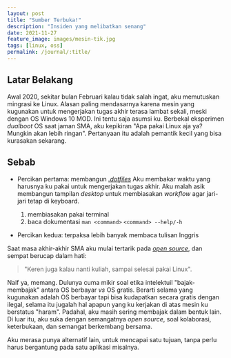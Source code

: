 ```yaml
---
layout: post
title: "Sumber Terbuka!"
description: "Insiden yang melibatkan senang"
date: 2021-11-27
feature_image: images/mesin-tik.jpg 
tags: [linux, oss]
permalink: /journal/:title/
---
```


## Latar Belakang

Awal 2020, sekitar bulan Februari kalau tidak salah ingat, aku memutuskan
mingrasi ke Linux. Alasan paling mendasarnya karena mesin yang kugunakan untuk
mengerjakan tugas akhir terasa lambat sekali, meski dengan OS Windows 10 MOD.
Ini tentu saja asumsi ku. Berbekal eksperimen _dualboot_ OS saat jaman SMA, aku
kepikiran "Apa pakai Linux aja ya? Mungkin akan lebih ringan". Pertanyaan itu
adalah pemantik kecil yang bisa kurasakan sekarang.

## Sebab

- Percikan pertama: membangun [_.dotfiles_](https://dotfiles.github.io/)
Aku membakar waktu yang harusnya ku pakai untuk mengerjakan tugas akhir. Aku
malah asik membangun tampilan _desktop_ untuk membiasakan _workflow_ agar
jari-jari tetap di keyboard.

  1. membiasakan pakai terminal
  2. baca dokumentasi `man <command>` `<command> --help/-h`

- Percikan kedua: terpaksa lebih banyak membaca tulisan Inggris

Saat masa akhir-akhir SMA aku mulai tertarik pada [_open source_](https://en.wikipedia.org/wiki/Open_source), dan sempat berucap dalam hati:

> "Keren juga kalau nanti kuliah, sampai selesai pakai Linux".

Naif ya, memang. Dulunya cuma mikir soal etika intelektuil "bajak-membajak"
antara OS berbayar _vs_ OS gratis. Berarti selama yang kugunakan adalah OS
berbayar tapi bisa kudapatkan secara gratis dengan ilegal, selama itu jugalah
hal apapun yang ku kerjakan di atas mesin ku berstatus "haram". Padahal, aku
masih sering membajak dalam bentuk lain. Di luar itu, aku suka dengan
semangatnya _open source_, soal kolaborasi, keterbukaan, dan semangat
berkembang bersama.

Aku merasa punya alternatif lain, untuk mencapai satu tujuan, tanpa perlu harus bergantung pada satu aplikasi misalnya.
